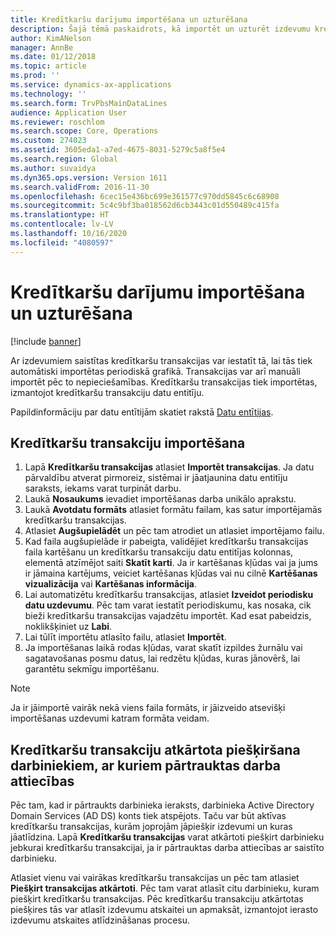 ```yaml
---
title: Kredītkaršu darījumu importēšana un uzturēšana
description: Šajā tēmā paskaidrots, kā importēt un uzturēt izdevumu kredītkaršu transakcijas. Šos darījumus var iestatīt tā, lai tie tiktu automātiski importēti pēc periodiska grafika, vai arī tos var importēt manuāli pēc nepieciešamības.
author: KimANelson
manager: AnnBe
ms.date: 01/12/2018
ms.topic: article
ms.prod: ''
ms.service: dynamics-ax-applications
ms.technology: ''
ms.search.form: TrvPbsMainDataLines
audience: Application User
ms.reviewer: roschlom
ms.search.scope: Core, Operations
ms.custom: 274023
ms.assetid: 3605eda1-a7ed-4675-8031-5279c5a8f5e4
ms.search.region: Global
ms.author: suvaidya
ms.dyn365.ops.version: Version 1611
ms.search.validFrom: 2016-11-30
ms.openlocfilehash: 6cec15e436bc699e361577c970dd5845c6c68908
ms.sourcegitcommit: 5c4c9bf3ba018562d6cb3443c01d550489c415fa
ms.translationtype: HT
ms.contentlocale: lv-LV
ms.lasthandoff: 10/16/2020
ms.locfileid: "4080597"
---
```

# <a name="import-and-maintain-credit-card-transactions"></a>Kredītkaršu darījumu importēšana un uzturēšana

[!include [banner](../includes/banner.md)]

Ar izdevumiem saistītas kredītkaršu transakcijas var iestatīt tā, lai tās tiek automātiski importētas periodiskā grafikā. Transakcijas var arī manuāli importēt pēc to nepieciešamības. Kredītkaršu transakcijas tiek importētas, izmantojot kredītkaršu transakciju datu entitīju.

Papildinformāciju par datu entītijām skatiet rakstā [Datu entītijas](https://docs.microsoft.com/dynamics365/fin-ops-core/dev-itpro/data-entities/data-entities).

## <a name="import-credit-card-transactions"></a>Kredītkaršu transakciju importēšana

1. Lapā **Kredītkaršu transakcijas** atlasiet **Importēt transakcijas**. Ja datu pārvaldību atverat pirmoreiz, sistēmai ir jāatjaunina datu entitīju saraksts, iekams varat turpināt darbu.
2. Laukā **Nosaukums** ievadiet importēšanas darba unikālo aprakstu.
3. Laukā **Avotdatu formāts** atlasiet formātu failam, kas satur importējamās kredītkaršu transakcijas.
4. Atlasiet **Augšupielādēt** un pēc tam atrodiet un atlasiet importējamo failu.
5. Kad faila augšupielāde ir pabeigta, validējiet kredītkaršu transakcijas faila kartēšanu un kredītkaršu transakciju datu entitījas kolonnas, elementā atzīmējot saiti **Skatīt karti**. Ja ir kartēšanas kļūdas vai ja jums ir jāmaina kartējums, veiciet kartēšanas kļūdas vai nu cilnē **Kartēšanas vizualizācija** vai **Kartēšanas informācija**.
6. Lai automatizētu kredītkaršu transakcijas, atlasiet **Izveidot periodisku datu uzdevumu**. Pēc tam varat iestatīt periodiskumu, kas nosaka, cik bieži kredītkaršu transakcijas vajadzētu importēt. Kad esat pabeidzis, noklikšķiniet uz **Labi**.
7. Lai tūlīt importētu atlasīto failu, atlasiet **Importēt**.
8. Ja importēšanas laikā rodas kļūdas, varat skatīt izpildes žurnālu vai sagatavošanas posmu datus, lai redzētu kļūdas, kuras jānovērš, lai garantētu sekmīgu importēšanu.

> [!NOTE]
> Ja ir jāimportē vairāk nekā viens faila formāts, ir jāizveido atsevišķi importēšanas uzdevumi katram formāta veidam.

## <a name="reassign-the-credit-card-transactions-for-terminated-employees"></a>Kredītkaršu transakciju atkārtota piešķiršana darbiniekiem, ar kuriem pārtrauktas darba attiecības

Pēc tam, kad ir pārtraukts darbinieka ieraksts, darbinieka Active Directory Domain Services (AD DS) konts tiek atspējots. Taču var būt aktīvas kredītkaršu transakcijas, kurām joprojām jāpiešķir izdevumi un kuras jāatlīdzina. Lapā **Kredītkaršu transakcijas** varat atkārtoti piešķirt darbinieku jebkurai kredītkaršu transakcijai, ja ir pārtrauktas darba attiecības ar saistīto darbinieku.

Atlasiet vienu vai vairākas kredītkaršu transakcijas un pēc tam atlasiet **Piešķirt transakcijas atkārtoti**. Pēc tam varat atlasīt citu darbinieku, kuram piešķirt kredītkaršu transakcijas. Pēc kredītkaršu transakciju atkārtotas piešķires tās var atlasīt izdevumu atskaitei un apmaksāt, izmantojot ierasto izdevumu atskaites atlīdzināšanas procesu.
